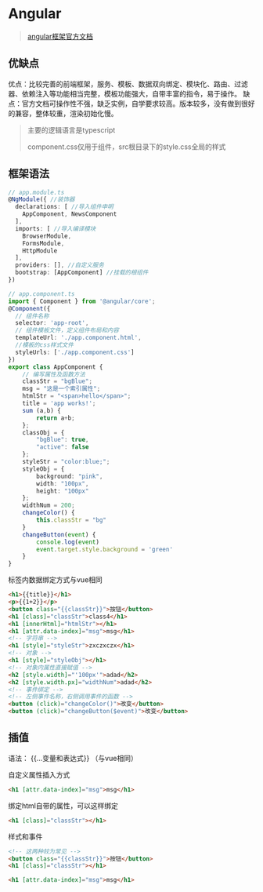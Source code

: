 # Angular

> [angular框架官方文档](https://angular.cn/docs)

## 优缺点

优点：比较完善的前端框架，服务、模板、数据双向绑定、模块化、路由、过滤器、依赖注入等功能相当完整，模板功能强大，自带丰富的指令，易于操作。
缺点：官方文档可操作性不强，缺乏实例，自学要求较高。版本较多，没有做到很好的兼容，整体较重，渲染初始化慢。

> 主要的逻辑语言是typescript
>
> component.css仅用于组件，src根目录下的style.css全局的样式

## 框架语法

```typescript
// app.module.ts
@NgModule({ //装饰器
  declarations: [ //导入组件申明
    AppComponent, NewsComponent
  ],
  imports: [ //导入编译模块
    BrowserModule,
    FormsModule,
    HttpModule
  ],
  providers: [], //自定义服务
  bootstrap: [AppComponent] //挂载的根组件
})
```

```typescript
// app.component.ts
import { Component } from '@angular/core';
@Component({
  // 组件名称
  selector: 'app-root',
  // 组件模板文件，定义组件布局和内容
  templateUrl: './app.component.html',
  //模板的css样式文件
  styleUrls: ['./app.component.css']
})
export class AppComponent {
    // 编写属性及函数方法
    classStr = "bgBlue";
    msg = "这是一个索引属性";
    htmlStr = "<span>hello</span>";
    title = 'app works!';
    sum (a,b) {
        return a+b;
    };
    classObj = {
        "bgBlue": true,
        "active": false
    };
    styleStr = "color:blue;";
    styleObj = {
        background: "pink",
        width: "100px",
        height: "100px"
    };
    widthNum = 200;
    changeColor() {
        this.classStr = "bg"
    }
    changeButton(event) {
        console.log(event)
        event.target.style.background = 'green'
    }
}
```

标签内数据绑定方式与vue相同

```html
<h1>{{title}}</h1>
<p>{{1+2}}</p>
<button class="{{classStr}}">按钮</button>
<h1 [class]="classStr">class4</h1>
<h1 [innerHtml]="htmlStr"></h1>
<h1 [attr.data-index]="msg">msg</h1>
<!-- 字符串 -->
<h1 [style]="styleStr">zxczxczx</h1>
<!-- 对象 -->
<h1 [style]="styleObj"></h1>
<!-- 对象内属性直接赋值 -->
<h2 [style.width]="'100px'">adad</h2>
<h2 [style.width.px]="widthNum">adad</h2>
<!-- 事件绑定 -->
<!-- 左侧事件名称，右侧调用事件的函数 -->
<button (click)="changeColor()">改变</button>
<button (click)="changeButton($event)">改变</button>
```

## 插值

语法： {{...变量和表达式}} （与vue相同）

自定义属性插入方式

```html
<h1 [attr.data-index]="msg">msg</h1>
```

绑定html自带的属性，可以这样绑定

```html
<h1 [class]="classStr"></h1>
```

样式和事件

```html
<!-- 这两种较为常见 -->
<button class="{{classStr}}">按钮</button>
<h1 [class]="classStr"></h1>

<h1 [attr.data-index]="msg">msg</h1>
```

